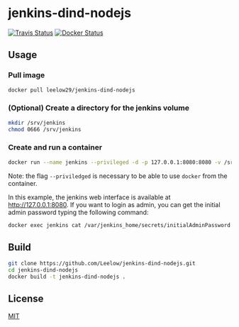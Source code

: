 # jenkins-dind-nodejs

[![Travis Status][travis-image]][travis-url]
[![Docker Status][docker-image]][docker-url]

## Usage

### Pull image

```bash
docker pull leelow29/jenkins-dind-nodejs
```

### (Optional) Create a directory for the jenkins volume

```bash
mkdir /srv/jenkins
chmod 0666 /srv/jenkins
```

### Create and run a container

```bash
docker run --name jenkins --privileged -d -p 127.0.0.1:8080:8080 -v /srv/jenkins:/var/jenkins_home jenkins-dind-nodejs:latest
```

Note: the flag `--priviledged` is necessary to be able to use `docker` from the container.

In this example, the jenkins web interface is available at http://127.0.0.1:8080. If you want to login as admin, you can get the initial admin password typing the following command:

```bash
docker exec jenkins cat /var/jenkins_home/secrets/initialAdminPassword
```

## Build

```bash
git clone https://github.com/Leelow/jenkins-dind-nodejs.git
cd jenkins-dind-nodejs
docker build -t jenkins-dind-nodejs .
```

## License

[MIT](LICENSE)

[travis-image]: https://travis-ci.org/Leelow/jenkins-dind-nodejs.svg?branch=master
[travis-url]: https://travis-ci.org/Leelow/jenkins-dind-nodejs
[docker-image]: https://images.microbadger.com/badges/image/leelow29/jenkins-dind-nodejs.svg
[docker-url]: https://hub.docker.com/r/leelow29/jenkins-dind-nodejs/
